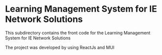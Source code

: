 # Learning Management System for IE Network Solutions

This subdirectory contains the front code for the Learning Management System for IE Network Solutions

The project was developed by using ReactJs and MUI
